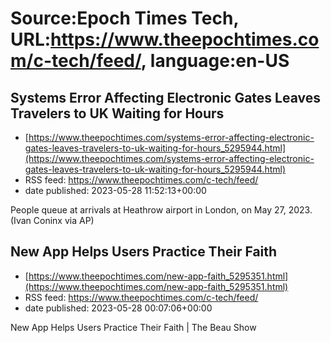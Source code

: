 # Source:Epoch Times Tech, URL:https://www.theepochtimes.com/c-tech/feed/, language:en-US

## Systems Error Affecting Electronic Gates Leaves Travelers to UK Waiting for Hours
 - [https://www.theepochtimes.com/systems-error-affecting-electronic-gates-leaves-travelers-to-uk-waiting-for-hours_5295944.html](https://www.theepochtimes.com/systems-error-affecting-electronic-gates-leaves-travelers-to-uk-waiting-for-hours_5295944.html)
 - RSS feed: https://www.theepochtimes.com/c-tech/feed/
 - date published: 2023-05-28 11:52:13+00:00

People queue at arrivals at Heathrow airport in London, on May 27, 2023. (Ivan Coninx via AP)

## New App Helps Users Practice Their Faith
 - [https://www.theepochtimes.com/new-app-faith_5295351.html](https://www.theepochtimes.com/new-app-faith_5295351.html)
 - RSS feed: https://www.theepochtimes.com/c-tech/feed/
 - date published: 2023-05-28 00:07:06+00:00

New App Helps Users Practice Their Faith &#124; The Beau Show

